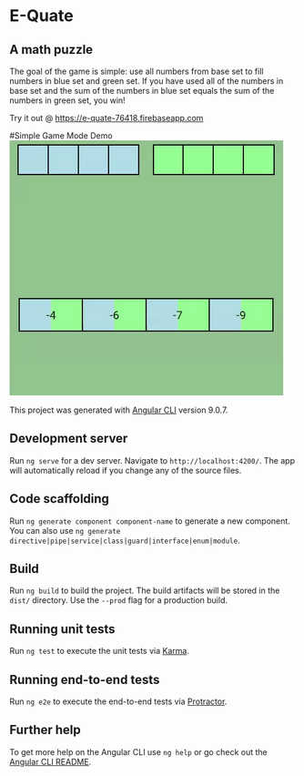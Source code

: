 # E-Quate

## A math puzzle
The goal of the game is simple: use all numbers from base set to fill numbers in blue set and green set. If you have used all of the numbers in base set and the sum of the numbers in blue set equals the sum of the numbers in green set, you win!

Try it out @ https://e-quate-76418.firebaseapp.com

#Simple Game Mode Demo
![E-Quate - Animated gif demo](./src/assets/images/EquateGifDemo.gif)

This project was generated with [Angular CLI](https://github.com/angular/angular-cli) version 9.0.7.

## Development server

Run `ng serve` for a dev server. Navigate to `http://localhost:4200/`. The app will automatically reload if you change any of the source files.

## Code scaffolding

Run `ng generate component component-name` to generate a new component. You can also use `ng generate directive|pipe|service|class|guard|interface|enum|module`.

## Build

Run `ng build` to build the project. The build artifacts will be stored in the `dist/` directory. Use the `--prod` flag for a production build.

## Running unit tests

Run `ng test` to execute the unit tests via [Karma](https://karma-runner.github.io).

## Running end-to-end tests

Run `ng e2e` to execute the end-to-end tests via [Protractor](http://www.protractortest.org/).

## Further help

To get more help on the Angular CLI use `ng help` or go check out the [Angular CLI README](https://github.com/angular/angular-cli/blob/master/README.md).
